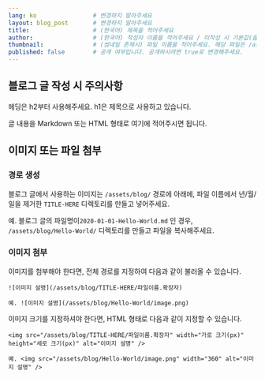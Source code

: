 ```yaml
---
lang: ko                # 변경하지 말아주세요
layout: blog_post       # 변경하지 말아주세요
title:                  # (한국어) 제목을 적어주세요
author:                 # (한국어) 작성자 이름을 적어주세요 / 미작성 시 기본값(클라우드 유랑단)으로 표시됩니다
thumbnail:              # (썸네일 존재시) 파일 이름을 적어주세요. 해당 파일은 /assets/blog/ 경로에 있어야 합니다.
published: false        # 공개 여부입니다. 공개하시려면 true로 변경해주세요.
---
```


## 블로그 글 작성 시 주의사항

헤딩은 h2부터 사용해주세요. h1은 제목으로 사용하고 있습니다.

글 내용을 Markdown 또는 HTML 형태로 여기에 적어주시면 됩니다.


## 이미지 또는 파일 첨부

### 경로 생성

블로그 글에서 사용하는 이미지는 `/assets/blog/` 경로에 아래에, 파일 이름에서 년/월/일을 제거한 `TITLE-HERE` 디렉토리를 만들고 넣어주세요.

예. 블로그 글의 파일명이`2020-01-01-Hello-World.md` 인 경우,  `/assets/blog/Hello-World/` 디렉토리를 만들고 파일을 복사해주세요.

### 이미지 첨부

이미지를 첨부해야 한다면, 전체 경로를 지정하여 다음과 같이 불러올 수 있습니다.
```
![이미지 설명](/assets/blog/TITLE-HERE/파일이름.확장자)

예. ![이미지 설명](/assets/blog/Hello-World/image.png)
```

이미지 크기를 지정하셔야 한다면, HTML 형태로 다음과 같이 지정할 수 있습니다.
```
<img src="/assets/blog/TITLE-HERE/파일이름.확장자" width="가로 크기(px)" height="세로 크기(px)" alt="이미지 설명" />

예. <img src="/assets/blog/Hello-World/image.png" width="360" alt="이미지 설명" />
```

